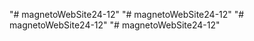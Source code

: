 "# magnetoWebSite24-12" 
"# magnetoWebSite24-12" 
"# magnetoWebSite24-12" 
"# magnetoWebSite24-12" 
